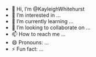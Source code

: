 - 👋 Hi, I’m @KayleighWhitehurst
- 👀 I’m interested in ...
- 🌱 I’m currently learning ...
- 💞️ I’m looking to collaborate on ...
- 📫 How to reach me ...
- 😄 Pronouns: ...
- ⚡ Fun fact: ...

<!---
KayleighWhitehurst/KayleighWhitehurst is a ✨ special ✨ repository because its `README.md` (this file) appears on your GitHub profile.
You can click the Preview link to take a look at your changes.
--->
